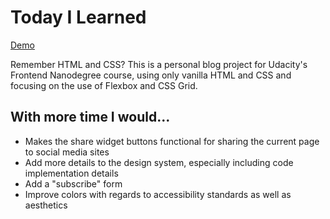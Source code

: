 # Today I Learned

[Demo](https://apennell.github.io/til/)

Remember HTML and CSS? This is a personal blog project for Udacity's Frontend Nanodegree course,
using only vanilla HTML and CSS and focusing on the use of Flexbox and CSS Grid.

## With more time I would...

* Makes the share widget buttons functional for sharing the current page to social media sites
* Add more details to the design system, especially including code implementation details
* Add a "subscribe" form
* Improve colors with regards to accessibility standards as well as aesthetics
